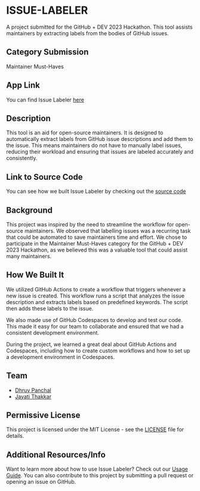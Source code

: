 # ISSUE-LABELER

A project submitted for the GitHub + DEV 2023 Hackathon. This tool assists maintainers by extracting labels from the bodies of GitHub issues.

## Category Submission

Maintainer Must-Haves

## App Link

You can find Issue Labeler [here](https://github.com/dhhruv/ISSUE-LABELER)

## Description

This tool is an aid for open-source maintainers. It is designed to automatically extract labels from GitHub issue descriptions and add them to the issue. This means maintainers do not have to manually label issues, reducing their workload and ensuring that issues are labeled accurately and consistently.

## Link to Source Code

You can see how we built Issue Labeler by checking out the [source code](https://github.com/dhhruv/ISSUE-LABELER)

## Background

This project was inspired by the need to streamline the workflow for open-source maintainers. We observed that labelling issues was a recurring task that could be automated to save maintainers time and effort. We chose to participate in the Maintainer Must-Haves category for the GitHub + DEV 2023 Hackathon, as we believed this was a valuable tool that could assist many maintainers.

## How We Built It

We utilized GitHub Actions to create a workflow that triggers whenever a new issue is created. This workflow runs a script that analyzes the issue description and extracts labels based on predefined keywords. The script then adds these labels to the issue.

We also made use of GitHub Codespaces to develop and test our code. This made it easy for our team to collaborate and ensured that we had a consistent development environment.

During the project, we learned a great deal about GitHub Actions and Codespaces, including how to create custom workflows and how to set up a development environment in Codespaces.

## Team

- [Dhruv Panchal](https://github.com/dhhruv)
- [Jayati Thakkar](https://github.com/jayatithakkar)

## Permissive License

This project is licensed under the MIT License - see the [LICENSE](LICENSE) file for details.

## Additional Resources/Info

Want to learn more about how to use Issue Labeler? Check out our [Usage Guide](USAGE.md). You can also contribute to this project by submitting a pull request or opening an issue on GitHub.

